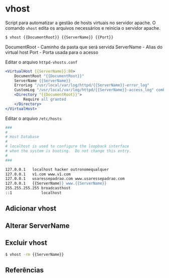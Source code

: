 # vhost

Script para automatizar a gestão de hosts virtuais no servidor apache.
O comando `vhost` edita os arquivos necessários e reinicia o servidor apache.



```Bash
$ vhost {{DocumentRoot}} {{ServerName}} {{Port}}
```

DocumentRoot - Caminho da pasta que será servida
ServerName - Alias do virtual host
Port - Porta usada para o acesso

Editar o arquivo `httpd-vhosts.conf` 

```Apache
<VirtualHost {{ServerName}}:80>
    DocumentRoot "{{DocumentRoot}}"
    ServerName {{ServerName}}
    ErrorLog "/usr/local/var/log/httpd/{{ServerName}}-error_log"
    CustomLog "/usr/local/var/log/httpd/{{ServerName}}-access_log" combined
    <Directory "{{DocumentRoot}}">
        Require all granted
    </Directory>
</VirtualHost>
```

<!-- `/etc/apache2/sites-enabled` -->

Editar o arquivo `/etc/hosts`

```Apache
###
#
# Host Database
#
# localhost is used to configure the loopback interface
# when the system is booting.  Do not change this entry.
#
###

127.0.0.1	localhost hacker outronomequalquer
127.0.0.1	v1.com www.v1.com
127.0.0.1	usaressepadrao.com www.usaressepadrao.com
127.0.0.1	{{ServerName}} www.{{ServerName}}
255.255.255.255	broadcasthost
::1             localhost
```

## Adicionar vhost


## Alterar ServerName


## Excluir vhost


```Bash
$ vhost -rm {{ServerName}}
```
## Referências

